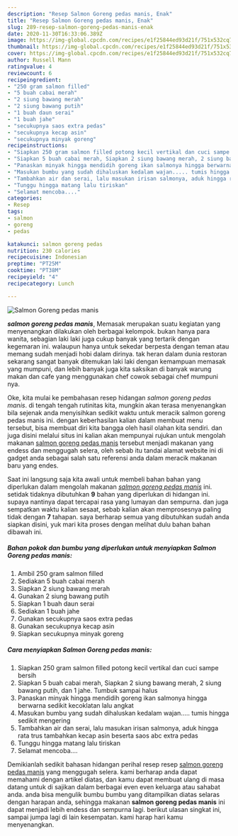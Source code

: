 ```yaml
---
description: "Resep Salmon Goreng pedas manis, Enak"
title: "Resep Salmon Goreng pedas manis, Enak"
slug: 289-resep-salmon-goreng-pedas-manis-enak
date: 2020-11-30T16:33:06.389Z
image: https://img-global.cpcdn.com/recipes/e1f25844ed93d21f/751x532cq70/salmon-goreng-pedas-manis-foto-resep-utama.jpg
thumbnail: https://img-global.cpcdn.com/recipes/e1f25844ed93d21f/751x532cq70/salmon-goreng-pedas-manis-foto-resep-utama.jpg
cover: https://img-global.cpcdn.com/recipes/e1f25844ed93d21f/751x532cq70/salmon-goreng-pedas-manis-foto-resep-utama.jpg
author: Russell Mann
ratingvalue: 4
reviewcount: 6
recipeingredient:
- "250 gram salmon filled"
- "5 buah cabai merah"
- "2 siung bawang merah"
- "2 siung bawang putih"
- "1 buah daun serai"
- "1 buah jahe"
- "secukupnya saos extra pedas"
- "secukupnya kecap asin"
- "secukupnya minyak goreng"
recipeinstructions:
- "Siapkan 250 gram salmon filled potong kecil vertikal dan cuci sampe bersih"
- "Siapkan 5 buah cabai merah, Siapkan 2 siung bawang merah, 2 siung bawang putih, dan 1 jahe. Tumbuk sampai halus"
- "Panaskan minyak hingga mendidih goreng ikan salmonya hingga berwarna sedikit kecoklatan lalu angkat"
- "Masukan bumbu yang sudah dihaluskan kedalam wajan..... tumis hingga sedikit mengering"
- "Tambahkan air dan serai, lalu masukan irisan salmonya, aduk hingga rata trus tambahkan kecap asin beserta saos abc extra pedas"
- "Tunggu hingga matang lalu tiriskan"
- "Selamat mencoba...."
categories:
- Resep
tags:
- salmon
- goreng
- pedas

katakunci: salmon goreng pedas 
nutrition: 230 calories
recipecuisine: Indonesian
preptime: "PT25M"
cooktime: "PT38M"
recipeyield: "4"
recipecategory: Lunch

---
```



![Salmon Goreng pedas manis](https://img-global.cpcdn.com/recipes/e1f25844ed93d21f/751x532cq70/salmon-goreng-pedas-manis-foto-resep-utama.jpg)

<b><i>salmon goreng pedas manis</i></b>, Memasak merupakan suatu kegiatan yang menyenangkan dilakukan oleh berbagai kelompok. bukan hanya para wanita, sebagian laki laki juga cukup banyak yang tertarik dengan kegemaran ini. walaupun hanya untuk sekedar berpesta dengan teman atau memang sudah menjadi hobi dalam dirinya. tak heran dalam dunia restoran sekarang sangat banyak ditemukan laki laki dengan kemampuan memasak yang mumpuni, dan lebih banyak juga kita saksikan di banyak warung makan dan cafe yang menggunakan chef cowok sebagai chef mumpuni nya.

Oke, kita mulai ke pembahasan resep hidangan <i>salmon goreng pedas manis</i>. di tengah tengah rutinitas kita, mungkin akan terasa menyenangkan bila sejenak anda menyisihkan sedikit waktu untuk meracik salmon goreng pedas manis ini. dengan keberhasilan kalian dalam membuat menu tersebut, bisa membuat diri kita bangga oleh hasil olahan kita sendiri. dan juga disini melalui situs ini kalian akan mempunyai rujukan untuk mengolah makanan <u>salmon goreng pedas manis</u> tersebut menjadi makanan yang endess dan menggugah selera, oleh sebab itu tandai alamat website ini di gadget anda sebagai salah satu referensi anda dalam meracik makanan baru yang endes.




Saat ini langsung saja kita awali untuk membeli bahan bahan yang diperlukan dalam mengolah makanan <u><i>salmon goreng pedas manis</i></u> ini. setidak tidaknya dibutuhkan <b>9</b> bahan yang diperlukan di hidangan ini. supaya nantinya dapat tercapai rasa yang lumayan dan sempurna. dan juga sempatkan waktu kalian sesaat, sebab kalian akan memprosesnya paling tidak dengan <b>7</b> tahapan. saya berharap semua yang dibutuhkan sudah anda siapkan disini, yuk mari kita proses dengan melihat dulu bahan bahan dibawah ini.

<!--inarticleads1-->

##### Bahan pokok dan bumbu yang diperlukan untuk menyiapkan Salmon Goreng pedas manis:

1. Ambil 250 gram salmon filled
1. Sediakan 5 buah cabai merah
1. Siapkan 2 siung bawang merah
1. Gunakan 2 siung bawang putih
1. Siapkan 1 buah daun serai
1. Sediakan 1 buah jahe
1. Gunakan secukupnya saos extra pedas
1. Gunakan secukupnya kecap asin
1. Siapkan secukupnya minyak goreng




<!--inarticleads2-->

##### Cara menyiapkan Salmon Goreng pedas manis:

1. Siapkan 250 gram salmon filled potong kecil vertikal dan cuci sampe bersih
1. Siapkan 5 buah cabai merah, Siapkan 2 siung bawang merah, 2 siung bawang putih, dan 1 jahe. Tumbuk sampai halus
1. Panaskan minyak hingga mendidih goreng ikan salmonya hingga berwarna sedikit kecoklatan lalu angkat
1. Masukan bumbu yang sudah dihaluskan kedalam wajan..... tumis hingga sedikit mengering
1. Tambahkan air dan serai, lalu masukan irisan salmonya, aduk hingga rata trus tambahkan kecap asin beserta saos abc extra pedas
1. Tunggu hingga matang lalu tiriskan
1. Selamat mencoba....




Demikianlah sedikit bahasan hidangan perihal resep resep <u>salmon goreng pedas manis</u> yang menggugah selera. kami berharap anda dapat memahami dengan artikel diatas, dan kamu dapat membuat ulang di masa datang untuk di sajikan dalam berbagai even even keluarga atau sahabat anda. anda bisa mengulik bumbu bumbu yang ditampilkan diatas selaras dengan harapan anda, sehingga makanan <b>salmon goreng pedas manis</b> ini dapat menjadi lebih endess dan sempurna lagi. berikut ulasan singkat ini, sampai jumpa lagi di lain kesempatan. kami harap hari kamu menyenangkan.
